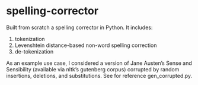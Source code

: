 # spelling-corrector

Built from scratch a spelling corrector in Python. It includes:
1. tokenization
2. Levenshtein distance-based non-word spelling correction
3. de-tokenization


As an example use case, I considered a version of Jane Austen’s Sense and Sensibility (available via nltk’s gutenberg corpus) corrupted by random insertions,
deletions, and substitutions. See for reference gen_corrupted.py.
